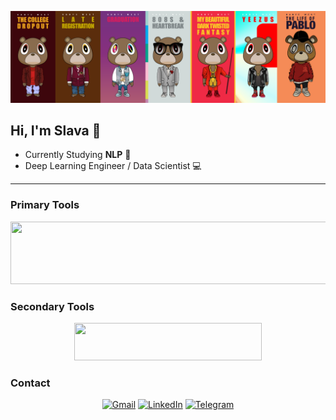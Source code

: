
<p align="center">
  <img src="https://raw.githubusercontent.com/llanimo/llanimo/main/Frame%20Kanye.png" alt="Frame Kanye" width="1000"/>

 ## Hi, I'm Slava 👋
- Currently Studying **NLP** 🧠
- Deep Learning Engineer / Data Scientist 💻
</p>

---

###  Primary Tools
<p align="center">
<img src="https://skillicons.dev/icons?i=python,pytorch,tensorflow" width="700" height="100" />
</p>

###  Secondary Tools
<p align="center">
<img src="https://skillicons.dev/icons?i=rust,javascript,flutter,julia" width="300" height="60" />
</p>

###  Contact
<p align="center">
 <a href="mailto:olor.guard@gmail.com"><img src="https://upload.wikimedia.org/wikipedia/commons/7/7e/Gmail_icon_%282020%29.svg" alt="Gmail" width="46"/></a> 
 <a href="https://www.linkedin.com/in/vyacheslav-lyan/"><img src="https://upload.wikimedia.org/wikipedia/commons/c/ca/LinkedIn_logo_initials.png" alt="LinkedIn" width="46"/></a>
 <a href="https://t.me/llanimo"><img src="https://upload.wikimedia.org/wikipedia/commons/8/82/Telegram_logo.svg" alt="Telegram" width="46"/></a> 
</p>
